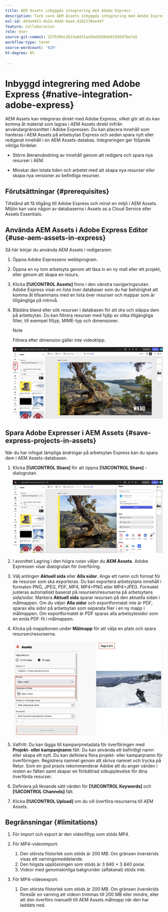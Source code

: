 ```yaml
---
title: AEM Assets inbyggda integrering med Adobe Express
description: Tack vare AEM Assets inbyggda integrering med Adobe Express får du direkt åtkomst till resurser som lagras i AEM Assets inifrån användargränssnittet för Adobe Expressen.
exl-id: d43e4451-da2a-444d-9aa4-4282130ee44f
feature: Collaboration
role: User
source-git-commit: 257930bc2633a0d31ad3bd28305b8159597befa5
workflow-type: tm+mt
source-wordcount: '629'
ht-degree: 0%

---
```


# Inbyggd integrering med Adobe Express {#native-integration-adobe-express}

AEM Assets kan integreras direkt med Adobe Express, vilket gör att du kan komma åt material som lagras i AEM Assets direkt inifrån användargränssnittet i Adobe Expressen. Du kan placera innehåll som hanteras i AEM Assets på arbetsytan Express och sedan spara nytt eller redigerat innehåll i en AEM Assets-databas. Integreringen ger följande viktiga fördelar:

* Större återanvändning av innehåll genom att redigera och spara nya resurser i AEM.

* Minskar den totala tiden och arbetet med att skapa nya resurser eller skapa nya versioner av befintliga resurser.

## Förutsättningar {#prerequisites}

Tillstånd att få tillgång till Adobe Express och minst en miljö i AEM Assets. Miljön kan vara någon av databaserna i Assets as a Cloud Service eller Assets Essentials.


## Använda AEM Assets i Adobe Express Editor {#use-aem-assets-in-express}

Så här börjar du använda AEM Assets i redigeraren:

1. Öppna Adobe Expressens webbprogram.

2. Öppna en ny tom arbetsyta genom att läsa in en ny mall eller ett projekt, eller genom att skapa en resurs.

3. Klicka **[!UICONTROL Assets]** finns i den vänstra navigeringsrutan. Adobe Express visar en lista över databaser som du har behörighet att komma åt tillsammans med en lista över resurser och mappar som är tillgängliga på rotnivå.

4. Bläddra bland eller sök resurser i databasen för att dra och släppa dem på arbetsytan. Du kan filtrera resurser med hjälp av olika tillgängliga filter, till exempel filtyp, MIME-typ och dimensioner.

   >[!NOTE]
   >
   >Filtrera efter dimension gäller inte videoklipp.

   ![Inkludera resurser från resurstillägg](assets/adobe-express-native-integration.png)


## Spara Adobe Expresser i AEM Assets {#save-express-projects-in-assets}

När du har infogat lämpliga ändringar på arbetsytan Express kan du spara dem i AEM Assets-databasen.

1. Klicka **[!UICONTROL Share]** för att öppna **[!UICONTROL Share]** -dialogrutan.

   ![Spara resurser i AEM](assets/adobe-express-share.png)

2. I avsnittet Lagring i den högra rutan väljer du **AEM Assets**. Adobe Expressen visar dialogrutan för överföring.
3. Välj antingen **Aktuell sida** eller **Alla sidor**. Ange ett namn och format för de resurser som ska exporteras. Du kan exportera arbetsytans innehåll i formaten PNG, JPEG, PDF, MP4, MP4+PNG eller MP4+JPEG. Formatet justeras automatiskt baserat på resursen/resurserna på arbetsytans sida/sidor.
Markera **Aktuell sida** sparar resursen på den aktuella sidan i målmappen. Om du väljer **Alla sidor** och exportformatet inte är PDF, sparas alla sidor på arbetsytan som separata filer i en ny mapp i målmappen. Om exportformatet är PDF sparas alla arbetsytesidor som en enda PDF-fil i målmappen.

4. Klicka på mappikonen under **Målmapp** för att välja en plats och spara resursen/resurserna.

   ![Spara resurser i AEM](/help/assets/assets/page-selection-and-destination-folder.svg)

5. Valfritt: Du kan lägga till kampanjmetadata för överföringen med **Projekt- eller kampanjnamn** fält. Du kan använda ett befintligt namn eller skapa ett nytt. Du kan definiera flera projekt- eller kampanjnamn för överföringen. Registrera namnet genom att skriva namnet och trycka på Retur.
Som en god praxis rekommenderar Adobe att du anger värden i resten av fälten samt skapar en förbättrad sökupplevelse för dina överförda resurser.

6. Definiera på liknande sätt värden för **[!UICONTROL Keywords]** och **[!UICONTROL Channels]** fält.

7. Klicka **[!UICONTROL Upload]** om du vill överföra resurserna till AEM Assets.

## Begränsningar {#limitations}

1. För import och export är den videofiltyp som stöds MP4.

2. För MP4-videoimport:

   1. Den största filstorlek som stöds är 200 MB. Om gränsen överskrids visas ett varningsmeddelande.
   2. Den högsta upplösningen som stöds är 3 840 × 3 840 pixlar.
   3. Videor med genomskinliga bakgrunder (alfakanal) stöds inte.

3. För MP4-videoexport:

   1. Den största filstorlek som stöds är 200 MB. Om gränsen överskrids föreslår en varning att videon trimmas till 200 MB eller mindre, eller att den överförs manuellt till AEM Assets målmapp när den har laddats ned.



